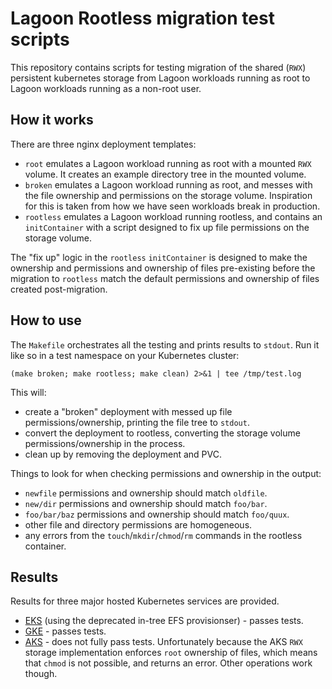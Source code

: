 # Lagoon Rootless migration test scripts

This repository contains scripts for testing migration of the shared (`RWX`) persistent kubernetes storage from Lagoon workloads running as root to Lagoon workloads running as a non-root user.

## How it works

There are three nginx deployment templates:
* `root` emulates a Lagoon workload running as root with a mounted `RWX` volume. It creates an example directory tree in the mounted volume.
* `broken` emulates a Lagoon workload running as root, and messes with the file ownership and permissions on the storage volume. Inspiration for this is taken from how we have seen workloads break in production.
* `rootless` emulates a Lagoon workload running rootless, and contains an `initContainer` with a script designed to fix up file permissions on the storage volume.

The "fix up" logic in the `rootless` `initContainer` is designed to make the ownership and permissions and ownership of files pre-existing before the migration to `rootless` match the default permissions and ownership of files created post-migration.

## How to use

The `Makefile` orchestrates all the testing and prints results to `stdout`.
Run it like so in a test namespace on your Kubernetes cluster:

```
(make broken; make rootless; make clean) 2>&1 | tee /tmp/test.log
```

This will:

* create a "broken" deployment with messed up file permissions/ownership, printing the file tree to `stdout`.
* convert the deployment to rootless, converting the storage volume permissions/ownership in the process.
* clean up by removing the deployment and PVC.

Things to look for when checking permissions and ownership in the output:

* `newfile` permissions and ownership should match `oldfile`.
* `new/dir` permissions and ownership should match `foo/bar`.
* `foo/bar/baz` permissions and ownership should match `foo/quux`.
* other file and directory permissions are homogeneous.
* any errors from the `touch`/`mkdir`/`chmod`/`rm` commands in the rootless container.

## Results

Results for three major hosted Kubernetes services are provided.

* [EKS](./test-results/eks.log) (using the deprecated in-tree EFS provisionser) - passes tests.
* [GKE](./test-results/gke.log) - passes tests.
* [AKS](./test-results/aks.log) - does not fully pass tests. Unfortunately because the AKS `RWX` storage implementation enforces `root` ownership of files, which means that `chmod` is not possible, and returns an error. Other operations work though.
